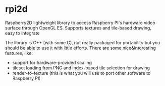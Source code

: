 rpi2d
=====

Raspberry2D lightweight library to access Raspberry PI's hardware video surface through OpenGL ES. Supports textures and tile-based drawing, easy to integrate

The library is C++ (with some C), not really packaged for portability but you should be able to use it with little efforts. There are some nice&interesting features, like:

* support for hardware-provided scaling
* tileset loading from PNG and index-based tile selection for drawing
* render-to-texture (this is what you will use to port other software to Raspberry PI)
